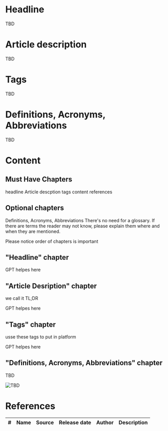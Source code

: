 # Headline
TBD

# Article description
TBD 

# Tags
TBD

# Definitions, Acronyms, Abbreviations
TBD

# Content
## Must Have Chapters

headline 
Article descption
tags
content
references

## Optional chapters
Definitions, Acronyms, Abbreviations
There's no need for a glossary. If there are terms the reader may not know, please explain them where and when they are mentioned.


Please notice order of chapters is important

## "Headline" chapter
GPT helpes here

## "Article Desription" chapter

we call it TL;DR

GPT helpes here

## "Tags" chapter

usse these tags to put in platform 

GPT helpes here

## "Definitions, Acronyms, Abbreviations" chapter
TBD


<img src="./Images/TBD.jpg" alt="TBD" />

# References
| # | Name                 | Source                | Release date           |  Author                 | Description   |
| - | ---------------------|---------------------- |----------------------- | ----------------------- |:-------------:|
